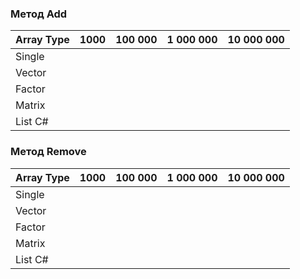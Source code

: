 ### Метод Add 

| Array Type | 1000 | 100 000 | 1 000 000 | 10 000 000 |
| ---------- | ---- | ------- | --------- | ---------- |
| Single     |      |         |           |            |
| Vector     |      |         |           |            |
| Factor     |      |         |           |            |
| Matrix     |      |         |           |            |
| List C#    |      |         |           |            |

### Метод Remove

| Array Type | 1000 | 100 000 | 1 000 000 | 10 000 000 |
| ---------- | ---- | ------- | --------- | ---------- |
| Single     |      |         |           |            |
| Vector     |      |         |           |            |
| Factor     |      |         |           |            |
| Matrix     |      |         |           |            |
| List C#    |      |         |           |            |

